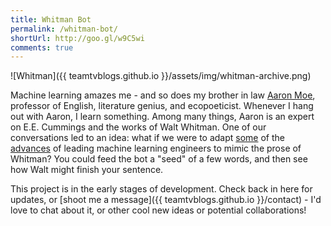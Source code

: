 ```yaml
---
title: Whitman Bot
permalink: /whitman-bot/
shortUrl: http://goo.gl/w9C5wi
comments: true
---
```


![Whitman]({{ teamtvblogs.github.io }}/assets/img/whitman-archive.png)

Machine learning amazes me - and so does my brother in law <a href=http://aaronmoe.com>Aaron Moe</a>, professor of English, literature genius, and ecopoeticist. Whenever I hang out with Aaron, I learn something. Among many things, Aaron is an expert on E.E. Cummings and the works of Walt Whitman. One of our conversations led to an idea: what if we were to adapt [some](https://karpathy.github.io/2015/05/21/rnn-effectiveness/) of the [advances](https://www.engadget.com/2015/12/02/neural-network-journalism-philip-k-dick/) of leading machine learning engineers to mimic the prose of Whitman? You could feed the bot a "seed" of a few words, and then see how Walt might finish your sentence.

<!--more-->
This project is in the early stages of development. Check back in here for updates, or [shoot me a message]({{ teamtvblogs.github.io }}/contact) - I'd love to chat about it, or other cool new ideas or potential collaborations!  
<br/>
